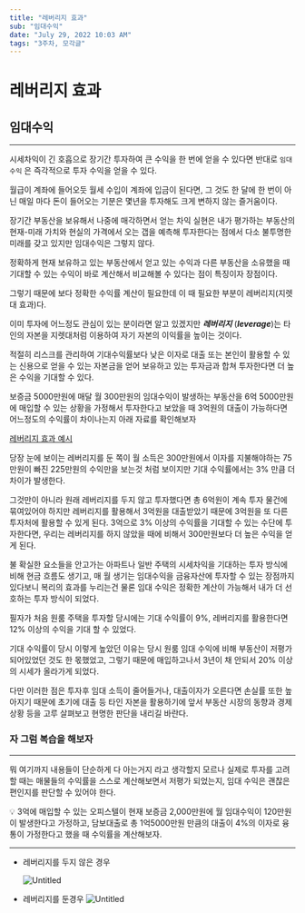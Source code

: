 ```yaml
---
title: "레버리지 효과"
sub: "임대수익"
date: "July 29, 2022 10:03 AM"
tags: "3주차, 모각글"
---
```


# 레버리지 효과

## 임대수익

---

시세차익이 긴 호흡으로 장기간 투자하여 큰 수익을 한 번에 얻을 수 있다면 반대로 `임대수익` 은 즉각적으로 투자 수익을 얻을 수 있다.

월급이 계좌에 들어오듯 월세 수입이 계좌에 입금이 된다면, 그 것도 한 달에 한 번이 아닌 매일 마다 돈이 들어오는 기분은 몇년을 투자해도 크게 변하지 않는 즐거움이다.

장기간 부동산을 보유해서 나중에 매각하면서 얻는 차익 실현은 내가 평가하는 부동산의 현재-미래 가치와 현실의 가격에서 오는 갭을 예측해 투자한다는 점에서 다소 불투명한 미래를 갖고 있지만 임대수익은 그렇지 않다.

정확하게 현재 보유하고 있는 부동산에서 얻고 있는 수익과 다른 부동산을 소유했을 때 기대할 수 있는 수익이 바로 계산해서 비교해볼 수 있다는 점이 특징이자 장점이다.

그렇기 때문에 보다 정확한 수익률 계산이 필요한데 이 때 필요한 부분이 레버리지(지렛대 효과)다.

이미 투자에 어느정도 관심이 있는 분이라면 알고 있겠지만 **_레버리지_** (**_leverage_**)는 타인의 자본을 지렛대처럼 이용하여 자기 자본의 이익률을 높이는 것이다.

적절히 리스크를 관리하여 기대수익률보다 낮은 이자로 대출 또는 본인이 활용할 수 있는 신용으로 얻을 수 있는 자본금을 얻어 보유하고 있는 투자금과 합쳐 투자한다면 더 높은 수익을 기대할 수 있다.

보증금 5000만원에 매달 월 300만원의 임대수익이 발생하는 부동산을 6억 5000만원에 매입할 수 있는 상황을 가정해서 투자한다고 보았을 때 3억원의 대출이 가능하다면 어느정도의 수익률이 차이나는지 아래 자료를 확인해보자

[레버리지 효과 예시](https://www.notion.so/64580ade5f5f4c30873153cf4b5453b8)

당장 눈에 보이는 레버리지를 둔 쪽이 월 소득은 300만원에서 이자를 지불해야하는 75만원이 빠진 225만원의 수익만을 보는것 처럼 보이지만 기대 수익률에서는 3% 만큼 더 차이가 발생한다.

그것만이 아니라 원래 레버리지를 두지 않고 투자했다면 총 6억원이 계속 투자 물건에 묶여있어야 하지만 레버리지를 활용해서 3억원을 대출받았기 때문에 3억원을 또 다른 투자처에 활용할 수 있게 된다. 3억으로 3% 이상의 수익률을 기대할 수 있는 수단에 투자한다면, 우리는 레버리지를 하지 않았을 때에 비해서 300만원보다 더 높은 수익을 얻게 된다.

불 확실한 요소들을 안고가는 아파트나 일반 주택의 시세차익을 기대하는 투자 방식에 비해 현금 흐름도 생기고, 매 월 생기는 임대수익을 금융자산에 투자할 수 있는 장점까지 있다보니 복리의 효과를 누리는건 물론 임대 수익은 정확한 계산이 가능해서 내가 더 선호하는 투자 방식이 되었다.

필자가 처음 원룸 주택을 투자할 당시에는 기대 수익률이 9%, 레버리지를 활용한다면 12% 이상의 수익을 기대 할 수 있었다.

기대 수익률이 당시 이렇게 높았던 이유는 당시 원룸 임대 수익에 비해 부동산이 저평가되어있었던 것도 한 몫했었고, 그렇기 때문에 매입하고나서 3년이 채 안되서 20% 이상의 시세가 올라가게 되었다.

다만 이러한 점은 투자후 임대 소득이 줄어들거나, 대출이자가 오른다면 손실률 또한 높아지기 때문에 초기에 대출 등 타인 자본을 활용하기에 앞서 부동산 시장의 동향과 경제 상황 등을 고루 살펴보고 현명한 판단을 내리길 바란다.

### 자 그럼 복습을 해보자

---

뭐 여기까지 내용들이 단순하게 다 아는거지 라고 생각할지 모르나 실제로 투자를 고려할 때는 매물들의 수익률을 스스로 계산해보면서 저평가 되었는지, 임대 수익은 괜찮은 편인지를 판단할 수 있어야 한다.

<aside>
💡 3억에 매입할 수 있는 오피스텔이 현재 보증금 2,000만원에 월 임대수익이 120만원이 발생한다고 가정하고, 담보대출로 총 1억5000만원 만큼의 대출이 4%의 이자로 융통이 가정한다고 했을 때 수익률을 계산해보자.

</aside>

---

- 레버리지를 두지 않은 경우

  ![Untitled](/images/third/Untitled.png)

- 레버리지를 둔경우
  ![Untitled](/images/third/Untitled%201.png)

